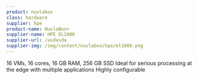 ```yaml
---
product: nuvlabox
class: hardware
supplier: hpe
product-name: NuvlaBox+
supplier-name: HPE EL1000
supplier-url: /asdasda
supplier-img: /img/content/nuvlabox/hpe/el1000.png
---
```


16 VMs, 16 cores, 16 GB RAM, 256 GB SSD
Ideal for serious processing at the edge with multiple applications
Highly configurable
